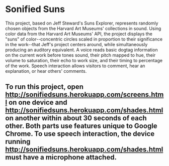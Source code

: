 # Sonified Suns

This project, based on Jeff Steward's Suns Explorer, represents randomly chosen objects from the Harvard Art Museums' collections in sound. Using color data from the Harvard Art Museums' API, the project displays the "suns" of color--concentric circles scaled in proportion to their significance in the work--that Jeff's project centers around, while simultaneously producing an auditory equivalent. A voice reads basic dogtag information on the current work before tones sound, their pitch mapped to hue, their volume to saturation, their echo to work size, and their timing to percentage of the work. Speech interaction allows visitors to comment, hear an explanation, or hear others' comments.

## To run this project, open http://sonifiedsuns.herokuapp.com/screens.html on one device and http://sonifiedsuns.herokuapp.com/shades.html on another within about 30 seconds of each other. Both parts use features unique to Google Chrome. To use speech interaction, the device running http://sonifiedsuns.herokuapp.com/shades.html must have a microphone attached.
